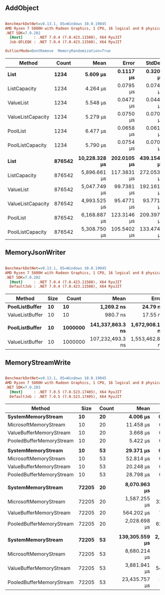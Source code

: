 ## AddObject

``` ini

BenchmarkDotNet=v0.13.1, OS=Windows 10.0.19045
AMD Ryzen 7 5800H with Radeon Graphics, 1 CPU, 16 logical and 8 physical cores
.NET SDK=7.0.202
  [Host]     : .NET 7.0.4 (7.0.423.11508), X64 RyuJIT
  Job-QFLEQK : .NET 7.0.4 (7.0.423.11508), X64 RyuJIT

OutlierMode=DontRemove  MemoryRandomization=True  

```
|            Method |  Count |          Mean |       Error |      StdDev |     StdErr |        Median |          Min |           Q1 |            Q3 |           Max |       Op/s | Ratio | RatioSD |     Gen 0 |     Gen 1 |     Gen 2 | Allocated |
|------------------ |------- |--------------:|------------:|------------:|-----------:|--------------:|-------------:|-------------:|--------------:|--------------:|-----------:|------:|--------:|----------:|----------:|----------:|----------:|
|              **List** |   **1234** |      **5.609 μs** |   **0.1117 μs** |   **0.3205 μs** |  **0.0329 μs** |      **5.541 μs** |     **5.008 μs** |     **5.471 μs** |      **5.653 μs** |      **8.188 μs** | **178,283.16** |  **1.00** |    **0.00** |    **5.1270** |    **0.3128** |         **-** |     **42 KB** |
|      ListCapacity |   1234 |      4.264 μs |   0.0795 μs |   0.0743 μs |  0.0192 μs |      4.250 μs |     4.097 μs |     4.218 μs |      4.317 μs |      4.364 μs | 234,505.26 |  0.75 |    0.04 |    2.3651 |    0.0381 |         - |     19 KB |
|         ValueList |   1234 |      5.548 μs |   0.0472 μs |   0.0442 μs |  0.0114 μs |      5.553 μs |     5.466 μs |     5.514 μs |      5.579 μs |      5.615 μs | 180,242.58 |  0.97 |    0.06 |    1.1826 |         - |         - |     10 KB |
| ValueListCapacity |   1234 |      5.279 μs |   0.0750 μs |   0.0702 μs |  0.0181 μs |      5.271 μs |     5.090 μs |     5.243 μs |      5.335 μs |      5.347 μs | 189,446.50 |  0.92 |    0.05 |    1.1826 |         - |         - |     10 KB |
|          PoolList |   1234 |      6.477 μs |   0.0658 μs |   0.0615 μs |  0.0159 μs |      6.499 μs |     6.354 μs |     6.427 μs |      6.519 μs |      6.551 μs | 154,382.90 |  1.13 |    0.06 |    1.1902 |         - |         - |     10 KB |
|  PoolListCapacity |   1234 |      5.790 μs |   0.0754 μs |   0.0705 μs |  0.0182 μs |      5.813 μs |     5.597 μs |     5.791 μs |      5.834 μs |      5.853 μs | 172,710.59 |  1.01 |    0.05 |    1.1902 |         - |         - |     10 KB |
|                   |        |               |             |             |            |               |              |              |               |               |            |       |         |           |           |           |           |
|              **List** | **876542** | **10,228.328 μs** | **202.0105 μs** | **439.1542 μs** | **58.1674 μs** | **10,236.202 μs** | **9,295.122 μs** | **9,883.723 μs** | **10,496.423 μs** | **11,596.022 μs** |      **97.77** |  **1.00** |    **0.00** | **1031.2500** | **1031.2500** | **1031.2500** | **23,233 KB** |
|      ListCapacity | 876542 |  5,896.661 μs | 117.3831 μs | 272.0532 μs | 34.0067 μs |  5,830.259 μs | 5,480.891 μs | 5,690.774 μs |  6,017.565 μs |  6,735.206 μs |     169.59 |  0.58 |    0.04 |  242.1875 |  242.1875 |  242.1875 | 13,697 KB |
|         ValueList | 876542 |  5,047.749 μs |  99.7381 μs | 192.1615 μs | 28.3327 μs |  5,005.411 μs | 4,682.191 μs | 4,905.543 μs |  5,176.995 μs |  5,481.713 μs |     198.11 |  0.49 |    0.03 |  156.2500 |  156.2500 |  156.2500 |  6,849 KB |
| ValueListCapacity | 876542 |  4,993.525 μs |  95.4771 μs |  93.7713 μs | 23.4428 μs |  5,010.199 μs | 4,774.941 μs | 4,937.022 μs |  5,053.724 μs |  5,147.936 μs |     200.26 |  0.49 |    0.02 |  265.6250 |  265.6250 |  265.6250 |  6,849 KB |
|          PoolList | 876542 |  6,168.887 μs | 123.3146 μs | 209.3976 μs | 34.4248 μs |  6,065.653 μs | 5,950.329 μs | 6,017.981 μs |  6,282.845 μs |  6,708.559 μs |     162.10 |  0.60 |    0.03 |  109.3750 |  109.3750 |  109.3750 |  6,849 KB |
|  PoolListCapacity | 876542 |  5,308.750 μs | 105.5402 μs | 133.4746 μs | 27.8314 μs |  5,298.791 μs | 5,111.183 μs | 5,205.668 μs |  5,383.125 μs |  5,641.229 μs |     188.37 |  0.52 |    0.03 |  203.1250 |  203.1250 |  203.1250 |  6,849 KB |


## MemoryJsonWriter

``` ini

BenchmarkDotNet=v0.13.1, OS=Windows 10.0.19045
AMD Ryzen 7 5800H with Radeon Graphics, 1 CPU, 16 logical and 8 physical cores
.NET SDK=7.0.202
  [Host]     : .NET 7.0.4 (7.0.423.11508), X64 RyuJIT
  DefaultJob : .NET 7.0.4 (7.0.423.11508), X64 RyuJIT


```
|          Method | Size |   Count |             Mean |           Error |          StdDev | Ratio | RatioSD | Rank |  Gen 0 |     Allocated |
|---------------- |----- |-------- |-----------------:|----------------:|----------------:|------:|--------:|-----:|-------:|--------------:|
|  **PoolListBuffer** |   **10** |      **10** |       **1,269.2 ns** |        **24.79 ns** |        **34.75 ns** |  **1.00** |    **0.00** |    **2** | **0.6084** |       **5,104 B** |
| ValueListBuffer |   10 |      10 |         980.7 ns |        17.55 ns |        16.41 ns |  0.77 |    0.03 |    1 | 0.0267 |         224 B |
|                 |      |         |                  |                 |                 |       |         |      |        |               |
|  **PoolListBuffer** |   **10** | **1000000** | **141,337,863.3 ns** | **1,672,908.16 ns** | **1,564,839.33 ns** |  **1.00** |    **0.00** |    **2** |      **-** | **141,946,996 B** |
| ValueListBuffer |   10 | 1000000 | 107,232,493.3 ns | 1,553,462.83 ns | 1,453,110.10 ns |  0.76 |    0.01 |    1 |      - |             - |

## MemoryStreamWrite

``` ini

BenchmarkDotNet=v0.13.1, OS=Windows 10.0.19045
AMD Ryzen 7 5800H with Radeon Graphics, 1 CPU, 16 logical and 8 physical cores
.NET SDK=7.0.203
  [Host]     : .NET 7.0.5 (7.0.523.17405), X64 RyuJIT
  DefaultJob : .NET 7.0.5 (7.0.523.17405), X64 RyuJIT


```
|                   Method |  Size | Count |           Mean |         Error |        StdDev | Ratio | RatioSD | Rank |      Gen 0 |      Gen 1 |      Gen 2 |  Allocated |
|------------------------- |------ |------ |---------------:|--------------:|--------------:|------:|--------:|-----:|-----------:|-----------:|-----------:|-----------:|
|       **SystemMemoryStream** |    **10** |    **20** |       **4.006 μs** |     **0.0397 μs** |     **0.0352 μs** |  **1.00** |    **0.00** |    **2** |     **0.8163** |          **-** |          **-** |       **7 KB** |
|    MicrosoftMemoryStream |    10 |    20 |      11.458 μs |     0.2278 μs |     0.4601 μs |  2.89 |    0.10 |    4 |     0.6409 |          - |          - |       5 KB |
|  ValueBufferMemoryStream |    10 |    20 |       3.668 μs |     0.0525 μs |     0.0832 μs |  0.92 |    0.03 |    1 |     0.2289 |          - |          - |       2 KB |
| PooledBufferMemoryStream |    10 |    20 |       5.422 μs |     0.0570 μs |     0.0505 μs |  1.35 |    0.02 |    3 |     0.1297 |          - |          - |       1 KB |
|                          |       |       |                |               |               |       |         |      |            |            |            |            |
|       **SystemMemoryStream** |    **10** |    **53** |      **29.371 μs** |     **0.4135 μs** |     **0.3665 μs** |  **1.00** |    **0.00** |    **3** |    **12.2070** |     **0.0305** |          **-** |     **100 KB** |
|    MicrosoftMemoryStream |    10 |    53 |      52.814 μs |     0.3151 μs |     0.2947 μs |  1.80 |    0.02 |    4 |     1.7090 |          - |          - |      14 KB |
|  ValueBufferMemoryStream |    10 |    53 |      20.248 μs |     0.3970 μs |     0.3899 μs |  0.69 |    0.01 |    1 |     0.5798 |          - |          - |       5 KB |
| PooledBufferMemoryStream |    10 |    53 |      28.798 μs |     0.3934 μs |     0.3285 μs |  0.98 |    0.02 |    2 |     0.3357 |          - |          - |       3 KB |
|                          |       |       |                |               |               |       |         |      |            |            |            |            |
|       **SystemMemoryStream** | **72205** |    **20** |   **8,070.963 μs** |   **158.5116 μs** |   **277.6203 μs** |  **1.00** |    **0.00** |    **4** | **20187.5000** | **19984.3750** | **19984.3750** |  **88,856 KB** |
|    MicrosoftMemoryStream | 72205 |    20 |   1,587.255 μs |    32.0488 μs |    93.9936 μs |  0.20 |    0.01 |    2 |     1.9531 |          - |          - |      29 KB |
|  ValueBufferMemoryStream | 72205 |    20 |     564.202 μs |     7.4800 μs |     6.9968 μs |  0.07 |    0.00 |    1 |          - |          - |          - |       2 KB |
| PooledBufferMemoryStream | 72205 |    20 |   2,028.698 μs |    62.0383 μs |   180.9687 μs |  0.25 |    0.02 |    3 |          - |          - |          - |       1 KB |
|                          |       |       |                |               |               |       |         |      |            |            |            |            |
|       **SystemMemoryStream** | **72205** |    **53** | **139,305.559 μs** | **2,261.2229 μs** | **2,004.5152 μs** |  **1.00** |    **0.00** |    **4** | **26500.0000** | **26250.0000** | **26250.0000** | **474,642 KB** |
|    MicrosoftMemoryStream | 72205 |    53 |   8,680.214 μs |   173.2422 μs |   274.7805 μs |  0.06 |    0.00 |    2 |    31.2500 |          - |          - |     288 KB |
|  ValueBufferMemoryStream | 72205 |    53 |   3,881.941 μs |    54.1645 μs |    50.6655 μs |  0.03 |    0.00 |    1 |          - |          - |          - |       5 KB |
| PooledBufferMemoryStream | 72205 |    53 |  23,435.757 μs |   456.1496 μs |   560.1927 μs |  0.17 |    0.01 |    3 |          - |          - |          - |       3 KB |
